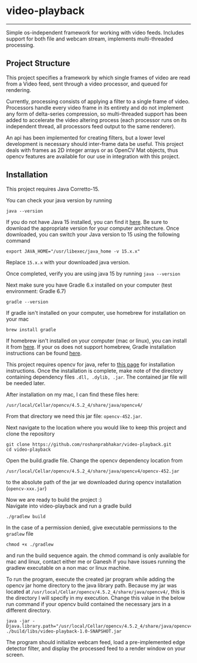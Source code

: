 # video-playback

***
Simple os-independent framework for working with video feeds. Includes support for both file and webcam stream,
implements multi-threaded processing.

<!-- ![demo](./vp-demo.gif) -->

## Project Structure

This project specifies a framework by which single frames of video are read from a Video feed, sent through a video
processor, and queued for rendering.

Currently, processing consists of applying a filter to a single frame of video. Processors handle every video frame in
its entirety and do not implement any form of delta-series compression, so multi-threaded support has been added to
accelerate the video altering process (each processor runs on its independent thread, all processors feed output to the
same renderer).

An api has been implemented for creating filters, but a lower level development is necessary should inter-frame data be
useful. This project deals with frames as 2D integer arrays or as OpenCV Mat objects, thus opencv features are available
for our use in integration with this project.

## Installation

This project requires Java Corretto-15.

You can check your java version by running

```
java --version
```

If you do not have Java 15 installed, you can find
it [here](https://www.oracle.com/java/technologies/javase/jdk15-archive-downloads.html). Be sure to download the
appropriate version for your computer architecture. Once downloaded, you can switch your Java version to 15 using the
following command

```
export JAVA_HOME="/usr/libexec/java_home -v 15.x.x"
```

Replace ```15.x.x``` with your downloaded java version.

Once completed, verify you are using java 15 by running ```java --version```

Next make sure you have Gradle 6.x installed on your computer (test environment: Gradle 6.7)

```
gradle --version
```

If gradle isn't installed on your computer, use homebrew for installation on your mac

```
brew install gradle
```

If homebrew isn't installed on your computer (mac or linux), you can install it from [here](https://brew.sh/). If your
os does not support homebrew, Gradle installation instructions can be found [here](https://gradle.org/install/).

This project requires opencv for java, refer
to [this page](https://opencv-java-tutorials.readthedocs.io/en/latest/01-installing-opencv-for-java.html) for
installation instructions. Once the installation is complete, make note of the directory containing dependency
files ```.dll, .dylib, .jar```. The contained jar file will be needed later.

After installation on my mac, I can find these files here:

```
/usr/local/Cellar/opencv/4.5.2_4/share/java/opencv4/
```

From that directory we need this jar file: ```opencv-452.jar```.

Next navigate to the location where you would like to keep this project and clone the repository

```
git clone https://github.com/roshanprabhakar/video-playback.git
cd video-playback
```

Open the build.gradle file. Change the opencv dependency location from

```
/usr/local/Cellar/opencv/4.5.2_4/share/java/opencv4/opencv-452.jar
``` 

to the absolute path of the jar we downloaded during opencv installation (```opencv-xxx.jar```)

Now we are ready to build the project :)\
Navigate into video-playback and run a gradle build

```
./gradlew build
```

In the case of a permission denied, give executable permissions to the ```gradlew``` file

```
chmod +x ./gradlew
```

and run the build sequence again. the chmod command is only available for mac and linux, contact either me or Ganesh if
you have issues running the gradlew executable on a non mac or linux machine.

To run the program, execute the created jar program while adding the opencv jar home directory to the java library path.
Because my jar was located at ```/usr/local/Cellar/opencv/4.5.2_4/share/java/opencv4/```, this is the directory I will
specify in my execution. Change this value in the below run command if your opencv build contained the necessary jars in
a different directory.

```
java -jar -Djava.library.path="/usr/local/Cellar/opencv/4.5.2_4/share/java/opencv4/" ./build/libs/video-playback-1.0-SNAPSHOT.jar
```

The program should initialize webcam feed, load a pre-implemented edge detector filter, and display the processed feed
to a render window on your screen.
